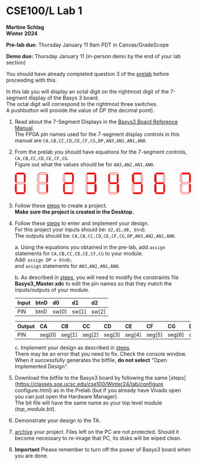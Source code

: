 # CSE100/L Lab 1

**Martine Schlag**  
**Winter 2024**

**Pre-lab due:** Thursday January 11 9am PDT in Canvas/GradeScope

**Demo due:** Thursday January 11 (in-person demo by the end of your lab section)

You should have already completed question 3 of the [prelab](https://classes.soe.ucsc.edu/cse100/Winter24/lab/lab1/prelab1.html) before proceeding with this.

In this lab you will display an octal digit on the rightmost digit of the 7-segment display of the Basys 3 board.  
The octal digit will correspond to the rightmost three switches.  
A pushbutton will provide the value of DP (the decimal point).

1. Read about the 7-Segment Displays in the [Basys3 Board Reference Manual](https://reference.digilentinc.com/reference/programmable-logic/basys-3/reference-manual).  
   The FPGA pin names used for the 7-segment display controls in this manual are `CA,CB,CC,CD,CE,CF,CG,DP,AN3,AN2,AN1,AN0`.
   
2. From the prelab you should have equations for the 7-segment controls, `CA,CB,CC,CD,CE,CF,CG`.  
   Figure out what the values should be for `AN3,AN2,AN1,AN0`.

   ![7 Segment Display](7seg-8.gif)

3. Follow these [steps](https://classes.soe.ucsc.edu/cse100/Winter24/lab/new_project/new_project.html) to create a project.  
   **Make sure the project is created in the Desktop.**

4. Follow these [steps](https://classes.soe.ucsc.edu/cse100/Winter24/lab/design/design.html) to enter and implement your design.  
   For this project your inputs should be: `d2,d1,d0, btnD`.  
   The outputs should be: `CA,CB,CC,CD,CE,CF,CG,DP,AN3,AN2,AN1,AN0`.
   
   a. Using the equations you obtained in the pre-lab, add `assign` statements for `CA,CB,CC,CD,CE,CF,CG` to your module.  
      Add: `assign DP = btnD;`  
      and `assign` statements for `AN3,AN2,AN1,AN0`.
   
   b. As described in [steps](https://classes.soe.ucsc.edu/cse100/Winter24/lab/design/design.html), you will need to modify the constraints file **Basys3_Master.xdc** to edit the pin names so that they match the inputs/outputs of your module.

   | Input | btnD | d0    | d1    | d2    |
   | ----- | ---- | ----- | ----- | ----- |
   | PIN   | btnD | sw[0] | sw[1] | sw[2] |

   | Output | CA     | CB     | CC     | CD     | CE     | CF     | CG     | DP | AN0   | AN1   | AN2   | AN3   |
   | ------ | ------ | ------ | ------ | ------ | ------ | ------ | ------ | -- | ----- | ----- | ----- | ----- |
   | PIN    | seg[0] | seg[1] | seg[2] | seg[3] | seg[4] | seg[5] | seg[6] | dp | an[0] | an[1] | an[2] | an[3] |

   c. Implement your design as described in [steps](https://classes.soe.ucsc.edu/cse100/Winter24/lab/design/design.html).  
   There may be an error that you need to fix. Check the console window.  
   When it successfully generates the bitfile, **do not select** "Open Implemented Design".

5. Download the bitfile to the Basys3 board by following the same [steps](https://classes.soe.ucsc.edu/cse100/Winter24/lab/configure configure.html) as in the Prelab (but if you already have Vivado open you can just open the Hardware Manager).  
   The bit file will have the same name as your top level module (*top_module.bit*).

6. Demonstrate your design to the TA.

7. [archive](https://classes.soe.ucsc.edu/cse100/Winter24/lab/archive/archive.html) your project. Files left on the PC are not protected. Should it become necessary to re-image that PC, its disks will be wiped clean.

8. **Important** Please remember to turn off the power of Basys3 board when you are done.
